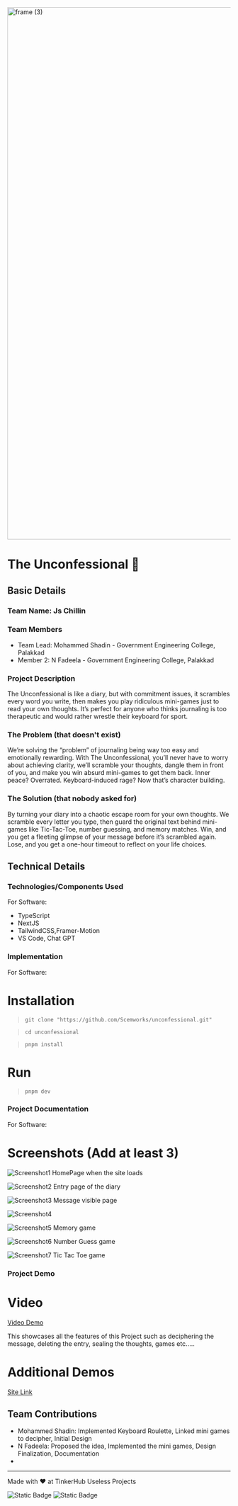 <img width="3188" height="1202" alt="frame (3)" src="https://github.com/user-attachments/assets/517ad8e9-ad22-457d-9538-a9e62d137cd7" />


# The Unconfessional 🎯


## Basic Details
### Team Name: Js Chillin


### Team Members
- Team Lead: Mohammed Shadin - Government Engineering College, Palakkad
- Member 2: N Fadeela - Government Engineering College, Palakkad

### Project Description
The Unconfessional is like a diary, but with commitment issues, it scrambles every word you write, then makes you play ridiculous mini-games just to read your own thoughts. It’s perfect for anyone who thinks journaling is too therapeutic and would rather wrestle their keyboard for sport.

### The Problem (that doesn't exist)
We’re solving the “problem” of journaling being way too easy and emotionally rewarding.
With The Unconfessional, you’ll never have to worry about achieving clarity, we’ll scramble your thoughts, dangle them in front of you, and make you win absurd mini-games to get them back. Inner peace? Overrated. Keyboard-induced rage? Now that’s character building.

### The Solution (that nobody asked for)
By turning your diary into a chaotic escape room for your own thoughts.
We scramble every letter you type, then guard the original text behind mini-games like Tic-Tac-Toe, number guessing, and memory matches. Win, and you get a fleeting glimpse of your message before it’s scrambled again. Lose, and you get a one-hour timeout to reflect on your life choices.

## Technical Details
### Technologies/Components Used
For Software:
- TypeScript
- NextJS
- TailwindCSS,Framer-Motion
- VS Code, Chat GPT

### Implementation
For Software:
# Installation
> `git clone "https://github.com/Scemworks/unconfessional.git"`

>`cd unconfessional`

>`pnpm install`
# Run
>`pnpm dev`

### Project Documentation
For Software: 

# Screenshots (Add at least 3)
![Screenshot1](./resources/Screenshot%20(492).png)
HomePage when the site loads

![Screenshot2](./resources/Screenshot%20(493).png)
Entry page of the diary

![Screenshot3](./resources/Screenshot%20(494).png)
Message visible page

![Screenshot4](./resources/Screenshot%20(495).png)

![Screenshot5](./resources/Screenshot%20(496).png)
Memory game

![Screenshot6](./resources/Screenshot%20(497).png)
Number Guess game

![Screenshot7](./resources/Screenshot%20(498).png)
Tic Tac Toe game

### Project Demo
# Video
[Video Demo](https://drive.google.com/file/d/1Rp0L2Z3u659EXn0Ir7C1Z7NJ7pWXjmjm/view?usp=drivesdk)

This showcases all the features of this Project such as deciphering the message, deleting the entry, sealing the thoughts, games etc.....

# Additional Demos
[Site Link](https://unconfessional.vercel.app)

## Team Contributions
- Mohammed Shadin: Implemented Keyboard Roulette, Linked mini games to  decipher, Initial Design
- N Fadeela: Proposed the idea, Implemented the mini games, Design Finalization, Documentation
- 

---
Made with ❤️ at TinkerHub Useless Projects 

![Static Badge](https://img.shields.io/badge/TinkerHub-24?color=%23000000&link=https%3A%2F%2Fwww.tinkerhub.org%2F)
![Static Badge](https://img.shields.io/badge/UselessProjects--25-25?link=https%3A%2F%2Fwww.tinkerhub.org%2Fevents%2FQ2Q1TQKX6Q%2FUseless%2520Projects)

